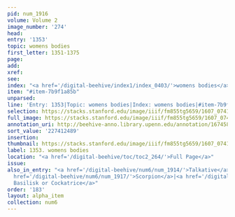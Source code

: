 ```yaml
---
pid: num_1916
volume: Volume 2
image_number: '274'
head:
entry: '1353'
topic: womens bodies
first_letter: 1351-1375
page:
add:
xref:
see:
index: "<a href='/digital-beehive/index1/index_0403/'>womens bodies</a>"
item: "#item-7b9f1a85b"
unparsed:
line: 'Entry: 1353|Topic: womens bodies|Index: womens bodies|#item-7b9f1a85b'
selection: https://stacks.stanford.edu/image/iiif/fm855tg5659/1607_0741/916,2489,959,152/full/0/default.jpg
full_image: https://stacks.stanford.edu/image/iiif/fm855tg5659/1607_0741/full/full/0/default.jpg
annotation_uri: http://beehive-anno.library.upenn.edu/annotation/1674588004164
sort_value: '227412489'
insertion:
thumbnail: https://stacks.stanford.edu/image/iiif/fm855tg5659/1607_0741/916,2489,600,180/250,/0/default.jpg
label: 1353. womens bodies
location: "<a href='/digital-beehive/toc/toc2_264/'>Full Page</a>"
issue:
also_in_entry: "<a href='/digital-beehive/num6/num_1914/'>Talkative</a>|<a href='/digital-beehive/num6/num_1915/'>Word</a>|<a
  href='/digital-beehive/num6/num_1917/'>Scorpion</a>|<a href='/digital-beehive/num6/num_1918/'>a
  Basilisk or Cockatrice</a>"
order: '183'
layout: alpha_item
collection: num6
---
```

